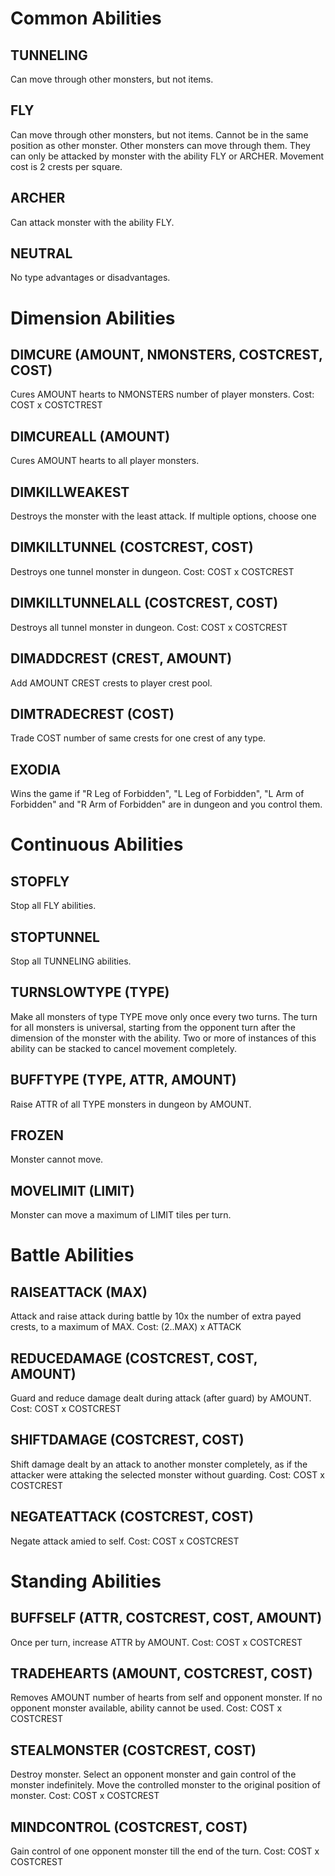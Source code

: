 # Common Abilities
## TUNNELING
Can move through other monsters, but not items.

## FLY
Can move through other monsters, but not items. Cannot be in the same position as other monster. Other monsters can move through them. They can only be attacked by monster with the ability FLY or ARCHER. Movement cost is 2 crests per square.

## ARCHER
Can attack monster with the ability FLY.

## NEUTRAL
No type advantages or disadvantages.

# Dimension Abilities
## DIMCURE (AMOUNT, NMONSTERS, COSTCREST, COST)
Cures AMOUNT hearts to NMONSTERS number of player monsters.
Cost: COST x COSTCTREST

## DIMCUREALL (AMOUNT) 
Cures AMOUNT hearts to all player monsters.

## DIMKILLWEAKEST
Destroys the monster with the least attack. If multiple options, choose one

## DIMKILLTUNNEL (COSTCREST, COST)
Destroys one tunnel monster in dungeon.
Cost: COST x COSTCREST

## DIMKILLTUNNELALL (COSTCREST, COST)
Destroys all tunnel monster in dungeon.
Cost: COST x COSTCREST

## DIMADDCREST (CREST, AMOUNT)
Add AMOUNT CREST crests to player crest pool.

## DIMTRADECREST (COST)
Trade COST number of same crests for one crest of any type.

## EXODIA
Wins the game if "R Leg of Forbidden", "L Leg of Forbidden", "L Arm of Forbidden" and "R Arm of Forbidden" are in dungeon and you control them.

# Continuous Abilities
## STOPFLY
Stop all FLY abilities.

## STOPTUNNEL
Stop all TUNNELING abilities.

## TURNSLOWTYPE (TYPE)
Make all monsters of type TYPE move only once every two turns. The turn for all monsters is universal, starting from the opponent turn after the dimension of the monster with the ability. Two or more of instances of this ability can be stacked to cancel movement completely.

## BUFFTYPE (TYPE, ATTR, AMOUNT)
Raise ATTR of all TYPE monsters in dungeon by AMOUNT.

## FROZEN
Monster cannot move.

## MOVELIMIT (LIMIT)
Monster can move a maximum of LIMIT tiles per turn.

# Battle Abilities
## RAISEATTACK (MAX)
Attack and raise attack during battle by 10x the number of extra payed crests, to a maximum of MAX.
Cost: (2..MAX) x ATTACK

## REDUCEDAMAGE (COSTCREST, COST, AMOUNT)
Guard and reduce damage dealt during attack (after guard) by AMOUNT.
Cost: COST x COSTCREST

## SHIFTDAMAGE (COSTCREST, COST)
Shift damage dealt by an attack to another monster completely, as if the attacker were attaking the selected monster without guarding.
Cost: COST x COSTCREST

## NEGATEATTACK (COSTCREST, COST) 
Negate attack amied to self.
Cost: COST x COSTCREST

# Standing Abilities
## BUFFSELF (ATTR, COSTCREST, COST, AMOUNT)
Once per turn, increase ATTR by AMOUNT.
Cost: COST x COSTCREST

## TRADEHEARTS (AMOUNT, COSTCREST, COST)
Removes AMOUNT number of hearts from self and opponent monster. If no opponent monster available, ability cannot be used.
Cost: COST x COSTCREST

## STEALMONSTER (COSTCREST, COST)
Destroy monster. Select an opponent monster and gain control of the monster indefinitely. Move the controlled monster to the original position of monster.
Cost: COST x COSTCREST

## MINDCONTROL (COSTCREST, COST)
Gain control of one opponent monster till the end of the turn.
Cost: COST x COSTCREST
